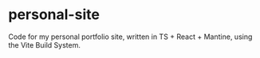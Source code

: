 # personal-site
Code for my personal portfolio site, written in TS + React + Mantine, using the Vite Build System.
